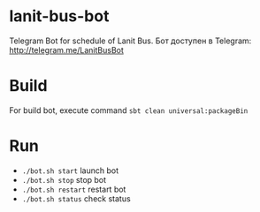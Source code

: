 # lanit-bus-bot
Telegram Bot for schedule of Lanit Bus.
Бот доступен в Telegram: http://telegram.me/LanitBusBot
 
# Build
For build bot, execute command `sbt clean universal:packageBin`

# Run
- `./bot.sh start` launch bot
- `./bot.sh stop` stop bot
- `./bot.sh restart` restart bot
- `./bot.sh status` check status
